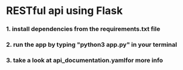 # RESTful api using Flask

### 1. install dependencies from the requirements.txt file

### 2. run the  app by typing "python3 app.py" in your terminal

### 3. take a look at api_documentation.yamlfor more info
